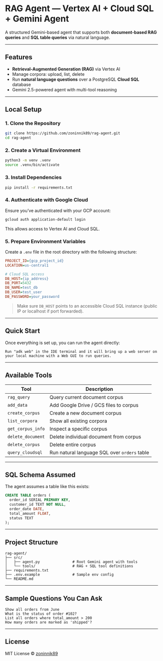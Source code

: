 # RAG Agent — Vertex AI + Cloud SQL + Gemini Agent

A structured Gemini-based agent that supports both **document-based RAG queries** and **SQL table queries** via natural language.

---

## Features

* **Retrieval-Augmented Generation (RAG)** via Vertex AI
* Manage corpora: upload, list, delete
* Run **natural language questions** over a PostgreSQL **Cloud SQL** database
* Gemini 2.5-powered agent with multi-tool reasoning

---

## Local Setup

### 1. Clone the Repository

```bash
git clone https://github.com/zoninnik89/rag-agent.git
cd rag-agent
```

### 2. Create a Virtual Environment

```bash
python3 -m venv .venv
source .venv/bin/activate
```

### 3. Install Dependencies

```bash
pip install -r requirements.txt
```

### 4. Authenticate with Google Cloud

Ensure you’ve authenticated with your GCP account:

```bash
gcloud auth application-default login
```

This allows access to Vertex AI and Cloud SQL.

### 5. Prepare Environment Variables

Create a `.env` file in the root directory with the following structure:

```ini
PROJECT_ID={gcp_project_id}
LOCATION=us-central1

# Cloud SQL access
DB_HOST={ip_address}
DB_PORT=5432
DB_NAME=test_db
DB_USER=test_user
DB_PASSWORD=your_password
```

> Make sure `DB_HOST` points to an accessible Cloud SQL instance (public IP or localhost if port forwarded).

---

## Quick Start

Once everything is set up, you can run the agent directly:

```
Run "adk web" in the IDE terminal and it will bring up a web server on your local machine with a Web GUI to run queries.
```

---

## Available Tools

| Tool              | Description                                  |
| ----------------- | -------------------------------------------- |
| `rag_query`       | Query current document corpus                |
| `add_data`        | Add Google Drive / GCS files to corpus       |
| `create_corpus`   | Create a new document corpus                 |
| `list_corpora`    | Show all existing corpora                    |
| `get_corpus_info` | Inspect a specific corpus                    |
| `delete_document` | Delete individual document from corpus       |
| `delete_corpus`   | Delete entire corpus                         |
| `query_cloudsql`  | Run natural language SQL over `orders` table |

---

## SQL Schema Assumed

The agent assumes a table like this exists:

```sql
CREATE TABLE orders (
  order_id SERIAL PRIMARY KEY,
  customer_id TEXT NOT NULL,
  order_date DATE,
  total_amount FLOAT,
  status TEXT
);
```

---

## Project Structure

```
rag-agent/
├── src/
│   ├── agent.py               # Root Gemini agent with tools
│   └── tools/                 # RAG + SQL tool definitions
├── requirements.txt
├── .env.example               # Sample env config
└── README.md
```

---

## Sample Questions You Can Ask

```
Show all orders from June
What is the status of order #102?
List all orders where total_amount > 200
How many orders are marked as 'shipped'?
```

---

## License

MIT License © [zoninnik89](https://github.com/zoninnik89)
